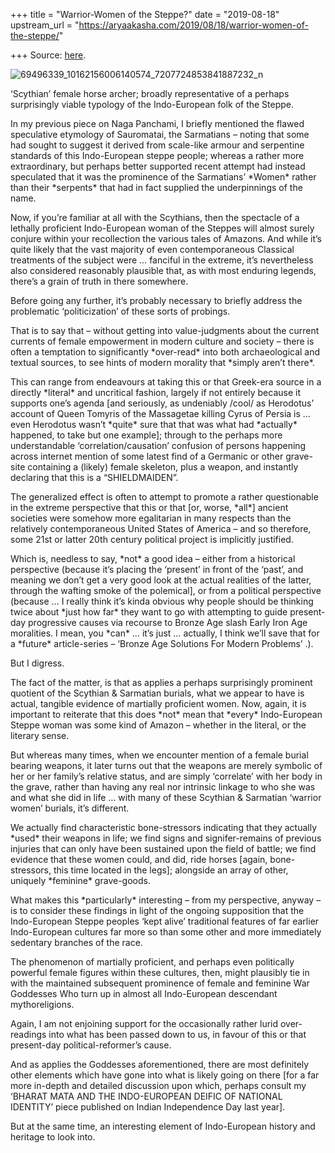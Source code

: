 +++
title = "Warrior-Women of the Steppe?"
date = "2019-08-18"
upstream_url = "https://aryaakasha.com/2019/08/18/warrior-women-of-the-steppe/"

+++
Source: [here](https://aryaakasha.com/2019/08/18/warrior-women-of-the-steppe/).

![69496339_10162156006140574_7207724853841887232_n](https://aryaakasha.files.wordpress.com/2019/08/69496339_10162156006140574_7207724853841887232_n.jpg?w=676)

‘Scythian’ female horse archer; broadly representative of a perhaps
surprisingly viable typology of the Indo-European folk of the Steppe.

In my previous piece on Naga Panchami, I briefly mentioned the flawed
speculative etymology of Sauromatai, the Sarmatians – noting that some
had sought to suggest it derived from scale-like armour and serpentine
standards of this Indo-European steppe people; whereas a rather more
extraordinary, but perhaps better supported recent attempt had instead
speculated that it was the prominence of the Sarmatians’ \*Women\*
rather than their \*serpents\* that had in fact supplied the
underpinnings of the name.

Now, if you’re familiar at all with the Scythians, then the spectacle of
a lethally proficient Indo-European woman of the Steppes will almost
surely conjure within your recollection the various tales of Amazons.
And while it’s quite likely that the vast majority of even
contemporaneous Classical treatments of the subject were … fanciful in
the extreme, it’s nevertheless also considered reasonably plausible
that, as with most enduring legends, there’s a grain of truth in there
somewhere.

Before going any further, it’s probably necessary to briefly address the
problematic ‘politicization’ of these sorts of probings.

That is to say that – without getting into value-judgments about the
current currents of female empowerment in modern culture and society –
there is often a temptation to significantly \*over-read\* into both
archaeological and textual sources, to see hints of modern morality that
\*simply aren’t there\*.

This can range from endeavours at taking this or that Greek-era source
in a directly \*literal\* and uncritical fashion, largely if not
entirely because it supports one’s agenda \[and seriously, as undeniably
/cool/ as Herodotus’ account of Queen Tomyris of the Massagetae killing
Cyrus of Persia is … even Herodotus wasn’t \*quite\* sure that that was
what had \*actually\* happened, to take but one example\]; through to
the perhaps more understandable ‘correlation/causation’ confusion of
persons happening across internet mention of some latest find of a
Germanic or other grave-site containing a (likely) female skeleton, plus
a weapon, and instantly declaring that this is a “SHIELDMAIDEN”.

The generalized effect is often to attempt to promote a rather
questionable in the extreme perspective that this or that \[or, worse,
\*all\*\] ancient societies were somehow more egalitarian in many
respects than the relatively contemporaneous United States of America –
and so therefore, some 21st or latter 20th century political project is
implicitly justified.

Which is, needless to say, \*not\* a good idea – either from a
historical perspective (because it’s placing the ‘present’ in front of
the ‘past’, and meaning we don’t get a very good look at the actual
realities of the latter, through the wafting smoke of the polemical\],
or from a political perspective (because … I really think it’s kinda
obvious why people should be thinking twice about \*just how far\* they
want to go with attempting to guide present-day progressive causes via
recourse to Bronze Age slash Early Iron Age moralities. I mean, you
\*can\* … it’s just … actually, I think we’ll save that for a \*future\*
article-series – ‘Bronze Age Solutions For Modern Problems’ .).

But I digress.

The fact of the matter, is that as applies a perhaps surprisingly
prominent quotient of the Scythian & Sarmatian burials, what we appear
to have is actual, tangible evidence of martially proficient women. Now,
again, it is important to reiterate that this does \*not\* mean that
\*every\* Indo-European Steppe woman was some kind of Amazon – whether
in the literal, or the literary sense.

But whereas many times, when we encounter mention of a female burial
bearing weapons, it later turns out that the weapons are merely symbolic
of her or her family’s relative status, and are simply ‘correlate’ with
her body in the grave, rather than having any real nor intrinsic linkage
to who she was and what she did in life … with many of these Scythian &
Sarmatian ‘warrior women’ burials, it’s different.

We actually find characteristic bone-stressors indicating that they
actually \*used\* their weapons in life; we find signs and
signifer-remains of previous injuries that can only have been sustained
upon the field of battle; we find evidence that these women could, and
did, ride horses \[again, bone-stressors, this time located in the
legs\]; alongside an array of other, uniquely \*feminine\* grave-goods.

What makes this \*particularly\* interesting – from my perspective,
anyway – is to consider these findings in light of the ongoing
supposition that the Indo-European Steppe peoples ‘kept alive’
traditional features of far earlier Indo-European cultures far more so
than some other and more immediately sedentary branches of the race.

The phenomenon of martially proficient, and perhaps even politically
powerful female figures within these cultures, then, might plausibly tie
in with the maintained subsequent prominence of female and feminine War
Goddesses Who turn up in almost all Indo-European descendant
mythoreligions.

Again, I am not enjoining support for the occasionally rather lurid
over-readings into what has been passed down to us, in favour of this or
that present-day political-reformer’s cause.

And as applies the Goddesses aforementioned, there are most definitely
other elements which have gone into what is likely going on there \[for
a far more in-depth and detailed discussion upon which, perhaps consult
my ‘BHARAT MATA AND THE INDO-EUROPEAN DEIFIC OF NATIONAL IDENTITY’ piece
published on Indian Independence Day last year\].

But at the same time, an interesting element of Indo-European history
and heritage to look into.
